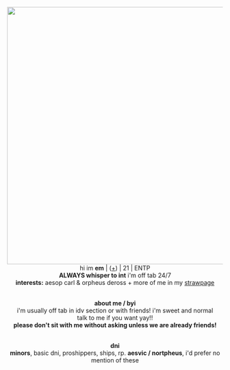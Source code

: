 <p align="center">
    <img width="600" src="https://i.postimg.cc/k4bwh7y3/SEASON34.png"
<p align="center">
</br>hi im <b>em</b> | (<a href=https://en.pronouns.page/@emsop>+</a>) | 21 | ENTP
<br><b>ALWAYS whisper to int</b> i'm off tab 24/7
<br><b>interests:</b> aesop carl & orpheus deross + more of me in my <a href=https://emsop.straw.page/>strawpage</a>
<p align="center"> <br><b>about me / byi </b>
 <br>i'm usually off tab in idv section or with friends! i'm sweet and normal 
<br>talk to me if you want yay!!
<br><b>please don't sit with me without asking unless we are already friends!</b>
<p align="center"><br><b>dni</b>
 <br><b>minors</b>, basic dni, proshippers, ships, rp. <b>aesvic / nortpheus</b>, i'd prefer no mention of these
